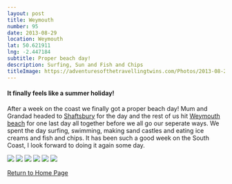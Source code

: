 ```yaml
---
layout: post
title: Weymouth
number: 95
date: 2013-08-29
location: Weymouth
lat: 50.621911
lng: -2.447184
subtitle: Proper beach day!
description: Surfing, Sun and Fish and Chips
titleImage: https://adventuresofthetravellingtwins.com/Photos/2013-08-29-Weymouth/P1010040.JPG
---
```


<h4>It finally feels like a summer holiday!</h4>

After a week on the coast we finally got a proper beach day!
Mum and Grandad headed to <a target="_blank" href="http://shaftesburytourism.co.uk/">Shaftsbury</a> for the day and the rest of us hit <a target="_blank" href="https://www.visit-dorset.com/explore/towns/weymouth">Weymouth beach</a> for one last day all together before we all go our seperate ways. We spent the day surfing, swimming, making sand castles and eating ice creams and fish and chips.
It has been such a good week on the South Coast, I look forward to doing it again some day.

<img src="https://adventuresofthetravellingtwins.com/Photos/2013-08-29-Weymouth/P1010041.JPG" class="image1">
<img src="https://adventuresofthetravellingtwins.com/Photos/2013-08-29-Weymouth/IMG_0605.JPG" class="image1">
<img src="https://adventuresofthetravellingtwins.com/Photos/2013-08-29-Weymouth/P1000992.JPG" class="image1">
<img src="https://adventuresofthetravellingtwins.com/Photos/2013-08-29-Weymouth/P1010038.JPG" class="image1">
<img src="https://adventuresofthetravellingtwins.com/Photos/2013-08-29-Weymouth/P1010039.JPG" class="image1">
<img src="https://adventuresofthetravellingtwins.com/Photos/2013-08-29-Weymouth/P1010036.JPG" class="image1">

<a href="https://adventuresofthetravellingtwins.com/">Return to Home Page</a>
